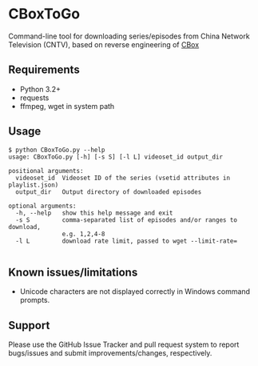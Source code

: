 # CBoxToGo

Command-line tool for downloading series/episodes from China Network Television (CNTV), based on reverse engineering of [CBox](http://cbox.cntv.cn/)

## Requirements

* Python 3.2+
* requests
* ffmpeg, wget in system path

## Usage

```
$ python CBoxToGo.py --help
usage: CBoxToGo.py [-h] [-s S] [-l L] videoset_id output_dir

positional arguments:
  videoset_id  Videoset ID of the series (vsetid attributes in playlist.json)
  output_dir   Output directory of downloaded episodes

optional arguments:
  -h, --help   show this help message and exit
  -s S         comma-separated list of episodes and/or ranges to download,
               e.g. 1,2,4-8
  -l L         download rate limit, passed to wget --limit-rate=
 
```

## Known issues/limitations

* Unicode characters are not displayed correctly in Windows command prompts.

## Support

Please use the GitHub Issue Tracker and pull request system to report bugs/issues and submit improvements/changes, respectively.  